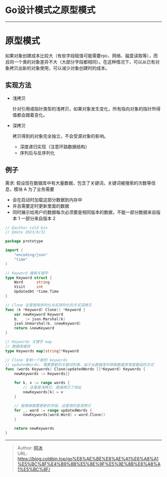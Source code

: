 # Go设计模式之原型模式


***

# 原型模式

如果对象创建成本比较大（有些字段赋值可能需要rpc、网络、磁盘读取等），而且同一个类的对象差异不大（大部分字段都相同）。在这种情况下，可以从已有对象拷贝出新的对象使用，可以减少对象创建时的成本。

## 实现方法

- 浅拷贝

  针对引用或指针类型的浅拷贝，如果对象发生变化，所有指向对象的指针所得值都会跟着变化。

- 深拷贝

  拷贝得到的对象完全独立，不会受源对象的影响。

  - 深度递归实现（注意环路数据结构）
  - 序列后与反序列化

## 例子

需求: 假设现在数据库中有大量数据，包含了关键词，关键词被搜索的次数等信息，模块 A 为了业务需要

- 会在启动时加载这部分数据到内存中
- 并且需要定时更新里面的数据
- 同时展示给用户的数据每次必须要是相同版本的数据，不能一部分数据来自版本 1 一部分来自版本 2

```go
// @author cold bin
// @date 2023/8/31

package prototype

import (
	"encoding/json"
	"time"
)

// Keyword 搜索关键字
type Keyword struct {
	Word      string
	Visit     int
	UpdatedAt *time.Time
}

// Clone 这里使用序列化与反序列化的方式深拷贝
func (k *Keyword) Clone() *Keyword {
	var newKeyword Keyword
	b, _ := json.Marshal(k)
	json.Unmarshal(b, &newKeyword)
	return &newKeyword
}

// Keywords 关键字 map
// 数据库缓存
type Keywords map[string]*Keyword

// Clone 复制一个新的 keywords
// updatedWords: 需要更新的关键词列表，由于从数据库中获取数据常常是数组的方式
func (words Keywords) Clone(updatedWords []*Keyword) Keywords {
	newKeywords := Keywords{}

	for k, v := range words {
		// 这里是浅拷贝，直接拷贝了地址
		newKeywords[k] = v
	}

	// 替换掉需要更新的字段，这里用的是深拷贝
	for _, word := range updatedWords {
		newKeywords[word.Word] = word.Clone()
	}

	return newKeywords
}
```



---

> Author: [阿冰](https://github.com/cold-bin)  
> URL: https://blog.coldbin.top/go%E8%AE%BE%E8%AE%A1%E6%A8%A1%E5%BC%8F%E4%B9%8B%E5%8E%9F%E5%9E%8B%E6%A8%A1%E5%BC%8F/  

